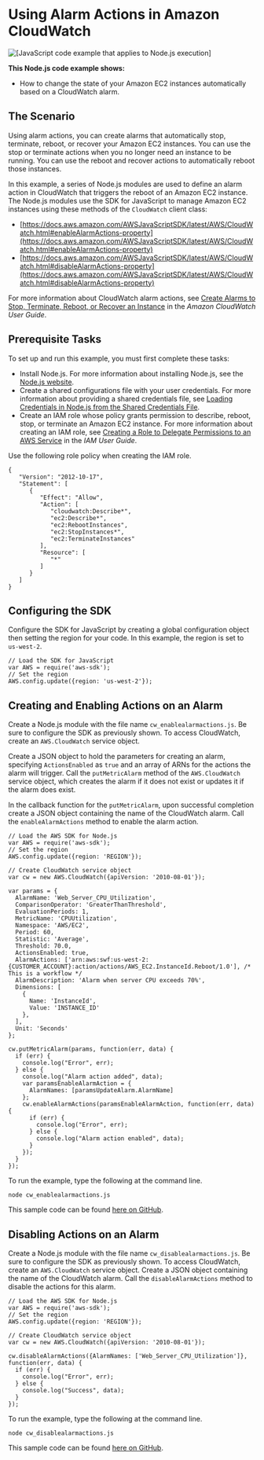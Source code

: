 # Using Alarm Actions in Amazon CloudWatch<a name="cloudwatch-examples-using-alarm-actions"></a>

![\[JavaScript code example that applies to Node.js execution\]](http://docs.aws.amazon.com/sdk-for-javascript/v2/developer-guide/images/nodeicon.png)

**This Node\.js code example shows:**
+ How to change the state of your Amazon EC2 instances automatically based on a CloudWatch alarm\.

## The Scenario<a name="cloudwatch-examples-using-alarm-actions-scenario"></a>

Using alarm actions, you can create alarms that automatically stop, terminate, reboot, or recover your Amazon EC2 instances\. You can use the stop or terminate actions when you no longer need an instance to be running\. You can use the reboot and recover actions to automatically reboot those instances\. 

In this example, a series of Node\.js modules are used to define an alarm action in CloudWatch that triggers the reboot of an Amazon EC2 instance\. The Node\.js modules use the SDK for JavaScript to manage Amazon EC2 instances using these methods of the `CloudWatch` client class:
+ [https://docs.aws.amazon.com/AWSJavaScriptSDK/latest/AWS/CloudWatch.html#enableAlarmActions-property](https://docs.aws.amazon.com/AWSJavaScriptSDK/latest/AWS/CloudWatch.html#enableAlarmActions-property)
+ [https://docs.aws.amazon.com/AWSJavaScriptSDK/latest/AWS/CloudWatch.html#disableAlarmActions-property](https://docs.aws.amazon.com/AWSJavaScriptSDK/latest/AWS/CloudWatch.html#disableAlarmActions-property)

For more information about CloudWatch alarm actions, see [Create Alarms to Stop, Terminate, Reboot, or Recover an Instance](https://docs.aws.amazon.com/AWSEC2/latest/UserGuide/UsingAlarmActions.html) in the *Amazon CloudWatch User Guide*\.

## Prerequisite Tasks<a name="cloudwatch-examples-using-alarm-actions-prerequisites"></a>

To set up and run this example, you must first complete these tasks:
+ Install Node\.js\. For more information about installing Node\.js, see the [Node\.js website](http://nodejs.org)\.
+ Create a shared configurations file with your user credentials\. For more information about providing a shared credentials file, see [Loading Credentials in Node\.js from the Shared Credentials File](loading-node-credentials-shared.md)\.
+ Create an IAM role whose policy grants permission to describe, reboot, stop, or terminate an Amazon EC2 instance\. For more information about creating an IAM role, see [Creating a Role to Delegate Permissions to an AWS Service](https://docs.aws.amazon.com/IAM/latest/UserGuide/id_roles_create_for-service.html) in the *IAM User Guide*\.

Use the following role policy when creating the IAM role\.

```
{
   "Version": "2012-10-17",
   "Statement": [
      {
         "Effect": "Allow",
         "Action": [
            "cloudwatch:Describe*",
            "ec2:Describe*",
            "ec2:RebootInstances",
            "ec2:StopInstances*",
            "ec2:TerminateInstances"
         ],
         "Resource": [
            "*"
         ]
      }
   ]
}
```

## Configuring the SDK<a name="cloudwatch-examples-using-alarm-actions-configure-sdk"></a>

Configure the SDK for JavaScript by creating a global configuration object then setting the region for your code\. In this example, the region is set to `us-west-2`\.

```
// Load the SDK for JavaScript
var AWS = require('aws-sdk');
// Set the region 
AWS.config.update({region: 'us-west-2'});
```

## Creating and Enabling Actions on an Alarm<a name="cloudwatch-examples-using-alarm-actions-enabling"></a>

Create a Node\.js module with the file name `cw_enablealarmactions.js`\. Be sure to configure the SDK as previously shown\. To access CloudWatch, create an `AWS.CloudWatch` service object\.

Create a JSON object to hold the parameters for creating an alarm, specifying `ActionsEnabled` as `true` and an array of ARNs for the actions the alarm will trigger\. Call the `putMetricAlarm` method of the `AWS.CloudWatch` service object, which creates the alarm if it does not exist or updates it if the alarm does exist\.

In the callback function for the `putMetricAlarm`, upon successful completion create a JSON object containing the name of the CloudWatch alarm\. Call the `enableAlarmActions` method to enable the alarm action\.

```
// Load the AWS SDK for Node.js
var AWS = require('aws-sdk');
// Set the region 
AWS.config.update({region: 'REGION'});

// Create CloudWatch service object
var cw = new AWS.CloudWatch({apiVersion: '2010-08-01'});

var params = {
  AlarmName: 'Web_Server_CPU_Utilization',
  ComparisonOperator: 'GreaterThanThreshold',
  EvaluationPeriods: 1,
  MetricName: 'CPUUtilization',
  Namespace: 'AWS/EC2',
  Period: 60,
  Statistic: 'Average',
  Threshold: 70.0,
  ActionsEnabled: true,
  AlarmActions: ['arn:aws:swf:us-west-2:{CUSTOMER_ACCOUNT}:action/actions/AWS_EC2.InstanceId.Reboot/1.0'], /* This is a workflow */
  AlarmDescription: 'Alarm when server CPU exceeds 70%',
  Dimensions: [
    {
      Name: 'InstanceId',
      Value: 'INSTANCE_ID'
    },
  ],
  Unit: 'Seconds'
};

cw.putMetricAlarm(params, function(err, data) {
  if (err) {
    console.log("Error", err);
  } else {
    console.log("Alarm action added", data);
    var paramsEnableAlarmAction = {
      AlarmNames: [paramsUpdateAlarm.AlarmName]
    };
    cw.enableAlarmActions(paramsEnableAlarmAction, function(err, data) {
      if (err) {
        console.log("Error", err);
      } else {
        console.log("Alarm action enabled", data);
      }
    });
  }
});
```

To run the example, type the following at the command line\.

```
node cw_enablealarmactions.js
```

This sample code can be found [here on GitHub](https://github.com/awsdocs/aws-doc-sdk-examples/blob/master/javascript/example_code/cloudwatch/cw_enablealarmactions.js)\.

## Disabling Actions on an Alarm<a name="cloudwatch-examples-using-alarm-actions-disabling"></a>

Create a Node\.js module with the file name `cw_disablealarmactions.js`\. Be sure to configure the SDK as previously shown\. To access CloudWatch, create an `AWS.CloudWatch` service object\. Create a JSON object containing the name of the CloudWatch alarm\. Call the `disableAlarmActions` method to disable the actions for this alarm\.

```
// Load the AWS SDK for Node.js
var AWS = require('aws-sdk');
// Set the region 
AWS.config.update({region: 'REGION'});

// Create CloudWatch service object
var cw = new AWS.CloudWatch({apiVersion: '2010-08-01'});

cw.disableAlarmActions({AlarmNames: ['Web_Server_CPU_Utilization']}, function(err, data) {
  if (err) {
    console.log("Error", err);
  } else {
    console.log("Success", data);
  }
});
```

To run the example, type the following at the command line\.

```
node cw_disablealarmactions.js
```

This sample code can be found [here on GitHub](https://github.com/awsdocs/aws-doc-sdk-examples/blob/master/javascript/example_code/cloudwatch/cw_disablealarmactions.js)\.